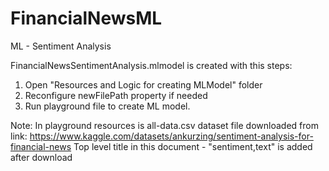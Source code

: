 # FinancialNewsML
 ML - Sentiment Analysis

FinancialNewsSentimentAnalysis.mlmodel is created with this steps:
1. Open "Resources and Logic for creating MLModel" folder
2. Reconfigure newFilePath property if needed
3. Run playground file to create ML model.

Note:
In playground resources is all-data.csv dataset file downloaded from link:
https://www.kaggle.com/datasets/ankurzing/sentiment-analysis-for-financial-news
Top level title in this document - "sentiment,text" is added after download
